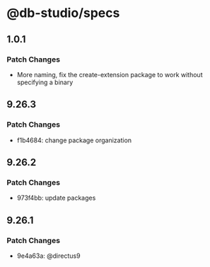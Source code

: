 # @db-studio/specs

## 1.0.1

### Patch Changes

- More naming, fix the create-extension package to work without specifying a binary

## 9.26.3

### Patch Changes

- f1b4684: change package organization

## 9.26.2

### Patch Changes

- 973f4bb: update packages

## 9.26.1

### Patch Changes

- 9e4a63a: @directus9
